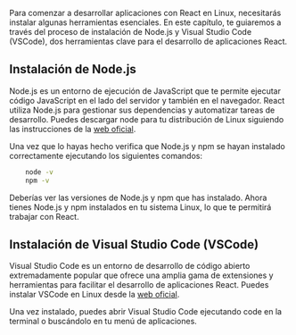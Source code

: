 Para comenzar a desarrollar aplicaciones con React en Linux, necesitarás instalar algunas herramientas esenciales. En este capítulo, te guiaremos a través del proceso de instalación de Node.js y Visual Studio Code (VSCode), dos herramientas clave para el desarrollo de aplicaciones React.

## Instalación de Node.js

Node.js es un entorno de ejecución de JavaScript que te permite ejecutar código JavaScript en el lado del servidor y también en el navegador. React utiliza Node.js para gestionar sus dependencias y automatizar tareas de desarrollo. Puedes descargar node para tu distribución de Linux siguiendo las instrucciones de la [web oficial](https://nodejs.org/es/download/package-manager).

Una vez que lo hayas hecho verifica que Node.js y npm se hayan instalado correctamente ejecutando los siguientes comandos:

```bash
    node -v
    npm -v
```

Deberías ver las versiones de Node.js y npm que has instalado. Ahora tienes Node.js y npm instalados en tu sistema Linux, lo que te permitirá trabajar con React.

## Instalación de Visual Studio Code (VSCode)

Visual Studio Code es un entorno de desarrollo de código abierto extremadamente popular que ofrece una amplia gama de extensiones y herramientas para facilitar el desarrollo de aplicaciones React. Puedes instalar VSCode en Linux desde la [web oficial](https://code.visualstudio.com/download).

Una vez instalado, puedes abrir Visual Studio Code ejecutando code en la terminal o buscándolo en tu menú de aplicaciones.
